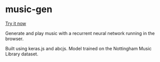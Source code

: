 music-gen
=========

[Try it now](https://github.com/ekzhang/music-gen)

Generate and play music with a recurrent neural network running in the browser.

Built using keras.js and abcjs. Model trained on the Nottingham Music Library dataset.
